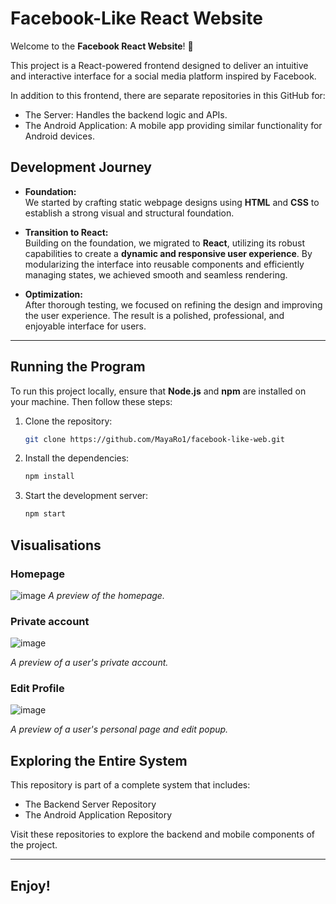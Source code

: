 # **Facebook-Like React Website**

Welcome to the **Facebook React Website**! 🎉

This project is a React-powered frontend designed to deliver an intuitive and interactive interface for a social media platform inspired by Facebook.

In addition to this frontend, there are separate repositories in this GitHub for:

  * The Server: Handles the backend logic and APIs.
  * The Android Application: A mobile app providing similar functionality for Android devices.

## **Development Journey**

- **Foundation:**  
  We started by crafting static webpage designs using **HTML** and **CSS** to establish a strong visual and structural foundation.

- **Transition to React:**  
  Building on the foundation, we migrated to **React**, utilizing its robust capabilities to create a **dynamic and responsive user experience**. By modularizing the interface into reusable components and efficiently managing states, we achieved smooth and seamless rendering.

- **Optimization:**  
  After thorough testing, we focused on refining the design and improving the user experience. The result is a polished, professional, and enjoyable interface for users.

---

## **Running the Program**

To run this project locally, ensure that **Node.js** and **npm** are installed on your machine. Then follow these steps:

1. Clone the repository:
   ```bash
   git clone https://github.com/MayaRo1/facebook-like-web.git
2. Install the dependencies:
   ```bash
   npm install
3. Start the development server:
   ```bash
   npm start

 ## **Visualisations**

### Homepage
![image](https://github.com/user-attachments/assets/facc27aa-1a93-4d6a-a7fa-7d9091e4def9) 
_A preview of the homepage._

### Private account
![image](https://github.com/user-attachments/assets/455df0c0-118c-465c-adcc-dc23e165fc4e)
 
_A preview of a user's private account._

### Edit Profile
![image](https://github.com/user-attachments/assets/f4cc1911-d787-4858-9983-ca802a2f5125)

_A preview of a user's personal page and edit popup._


## **Exploring the Entire System**
This repository is part of a complete system that includes:

* The Backend Server Repository
* The Android Application Repository

Visit these repositories to explore the backend and mobile components of the project.

---

## **Enjoy!**
